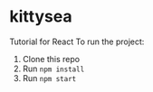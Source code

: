 # kittysea
Tutorial for React
To run the project:

1. Clone this repo
2. Run `npm install`
3. Run `npm start`